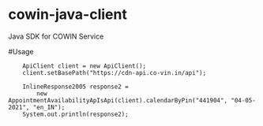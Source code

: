 # cowin-java-client
Java SDK for COWIN Service


#Usage
```
    ApiClient client = new ApiClient();
    client.setBasePath("https://cdn-api.co-vin.in/api");

    InlineResponse2005 response2 =
        new AppointmentAvailabilityApIsApi(client).calendarByPin("441904", "04-05-2021", "en_IN");
    System.out.println(response2);
```